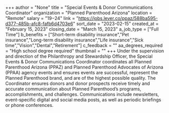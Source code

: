 +++
author = "None"
title = "Special Events & Donor Communications Coordinator"
organization = "Planned Parenthood Arizona"
location = "Remote"
salary = "$19 -$24"
link = "https://jobs.lever.co/ppaz/588ba595-d377-485b-afc8-fafb6d4703e6"
sort_date = "2023-02-15"
created_at = "February 15, 2023"
closing_date = "March 15, 2023"
a_job_type = ["Full Time"]
b_benefits = ["Short-term disability insurance","Pet insurance","Long-term disability insurance","Life insurance","Sick time","Vision","Dental","Retirement"]
c_feedback = ""
aa_degrees_required = "High school degree required"
thumbnail = ""
+++
Under the supervision and direction of the Philanthropy and Stewardship Officer, the Special Events & Donor Communications Coordinator coordinates all Planned Parenthood Arizona (PPAZ) and Planned Parenthood Advocates of Arizona (PPAA) agency events and ensures events are successful, represent the Planned Parenthood brand, and are of the highest possible quality. The Coordinator ensures donors and donor prospects receive timely and accurate communication about Planned Parenthood’s programs, accomplishments, and challenges. Communications include newsletters, event-specific digital and social media posts, as well as periodic briefings or phone conferences.   